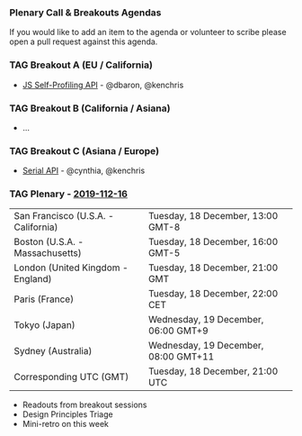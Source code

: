 ### Plenary Call & Breakouts Agendas

If you would like to add an item to the agenda or volunteer to scribe please open a pull request against this agenda.

### TAG Breakout A (EU / California)

* [JS Self-Profiling API](https://github.com/w3ctag/design-reviews/issues/366) - @dbaron, @kenchris

### TAG Breakout B (California / Asiana)

* ...

### TAG Breakout C (Asiana / Europe)

* [Serial API](https://github.com/w3ctag/design-reviews/issues/431) - @cynthia, @kenchris




### TAG Plenary - [2019-112-16](https://www.timeanddate.com/worldclock/converter.html?iso=20191218T210000&p1=224&p2=43&p3=136&p4=195&p5=248&p6=240)

<table>
<tr><td> San Francisco (U.S.A. - California) <td> Tuesday, 18 December, 13:00 GMT-8</td></tr>
<tr><td> Boston (U.S.A. - Massachusetts) <td> Tuesday, 18 December, 16:00 GMT-5</td></tr>
<tr><td> London (United Kingdom - England) <td> Tuesday, 18 December, 21:00 GMT</td></tr>
<tr><td> Paris (France) <td> Tuesday, 18 December, 22:00 CET</td></tr>
<tr><td> Tokyo (Japan) <td> Wednesday, 19 December, 06:00 GMT+9</td></tr>
<tr><td> Sydney (Australia) <td> Wednesday, 19 December, 08:00 GMT+11</td></tr>
<tr><td> Corresponding UTC (GMT) <td> Tuesday, 18 December, 21:00 UTC</td></tr>
</table>

* Readouts from breakout sessions
* Design Principles Triage
* Mini-retro on this week

